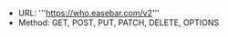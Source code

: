 

* URL: '''https://who.easebar.com/v2'''
* Method: GET, POST, PUT, PATCH, DELETE, OPTIONS
<span style="background-color: lightgrey;">
